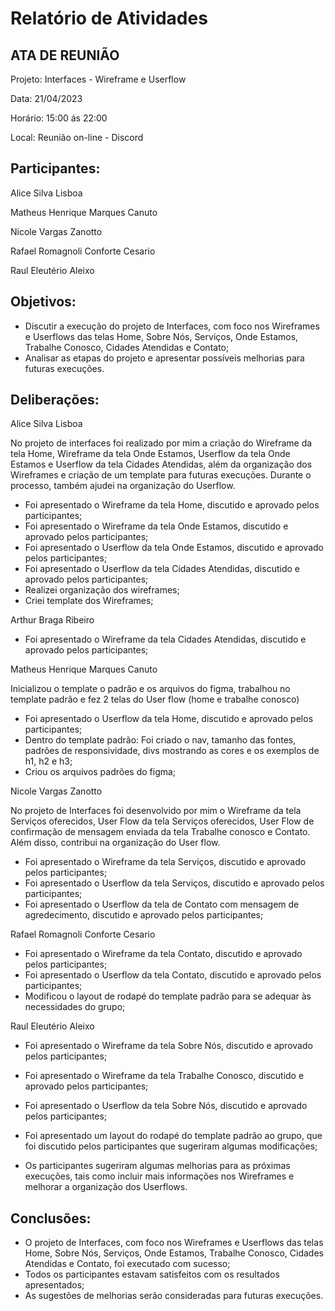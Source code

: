 # Relatório de Atividades


## ATA DE REUNIÃO

Projeto: Interfaces - Wireframe e Userflow

Data: 21/04/2023

Horário: 15:00 ás 22:00

Local: Reunião on-line - Discord

## Participantes:
Alice Silva Lisboa

Matheus Henrique Marques Canuto

Nicole Vargas Zanotto

Rafael Romagnoli Conforte Cesario

Raul Eleutério Aleixo

## Objetivos:
- Discutir a execução do projeto de Interfaces, com foco nos Wireframes e Userflows das telas Home, Sobre Nós, Serviços, Onde Estamos, Trabalhe Conosco, Cidades Atendidas e Contato;
- Analisar as etapas do projeto e apresentar possíveis melhorias para futuras execuções.

## Deliberações:

Alice Silva Lisboa

No projeto de interfaces foi realizado por mim a criação do Wireframe da tela Home, Wireframe da tela Onde Estamos, Userflow da tela Onde Estamos e Userflow da tela Cidades Atendidas, além da organização dos Wireframes e criação de um template para futuras execuções. Durante o processo, também ajudei na organização do Userflow.

- Foi apresentado o Wireframe da tela Home, discutido e aprovado pelos participantes;
- Foi apresentado o Wireframe da tela Onde Estamos, discutido e aprovado pelos participantes;
- Foi apresentado o Userflow da tela Onde Estamos, discutido e aprovado pelos participantes;
- Foi apresentado o Userflow da tela Cidades Atendidas, discutido e aprovado pelos participantes;
- Realizei organização dos wireframes;
- Criei template dos Wireframes;

Arthur Braga Ribeiro

- Foi apresentado o Wireframe da tela Cidades Atendidas, discutido e aprovado pelos participantes;

Matheus Henrique Marques Canuto

Inicializou o template o padrão e os arquivos do figma, trabalhou no template padrão e fez 2 telas do User flow (home e trabalhe conosco)

- Foi apresentado o Userflow da tela Home, discutido e aprovado pelos participantes;
- Dentro do template padrão: Foi criado o nav, tamanho das fontes, padrões de responsividade, divs mostrando as cores e os exemplos de h1, h2 e h3;
- Criou os arquivos padrões do figma;


Nicole Vargas Zanotto

No projeto de Interfaces foi desenvolvido por mim o Wireframe da tela Serviços oferecidos, User Flow da tela Serviços oferecidos, User Flow de confirmação de mensagem enviada da tela Trabalhe conosco e Contato. Além disso, contribui na organização do User flow.

- Foi apresentado o Wireframe da tela Serviços, discutido e aprovado pelos participantes;
- Foi apresentado o Userflow da tela Serviços, discutido e aprovado pelos participantes;
- Foi apresentado o Userflow da tela de Contato com mensagem de agredecimento, discutido e aprovado pelos participantes;

Rafael Romagnoli Conforte Cesario

- Foi apresentado o Wireframe da tela Contato, discutido e aprovado pelos participantes;
- Foi apresentado o Userflow da tela Contato, discutido e aprovado pelos participantes;
- Modificou o layout de rodapé do template padrão para se adequar às necessidades do grupo; 

Raul Eleutério Aleixo

- Foi apresentado o Wireframe da tela Sobre Nós, discutido e aprovado pelos participantes;
- Foi apresentado o Wireframe da tela Trabalhe Conosco, discutido e aprovado pelos participantes;
- Foi apresentado o Userflow da tela Sobre Nós, discutido e aprovado pelos participantes;
- Foi apresentado um layout do rodapé do template padrão ao grupo, que foi discutido pelos participantes que sugeriram algumas modificações; 


- Os participantes sugeriram algumas melhorias para as próximas execuções, tais como incluir mais informações nos Wireframes e melhorar a organização dos Userflows.

## Conclusões:
- O projeto de Interfaces, com foco nos Wireframes e Userflows das telas Home, Sobre Nós, Serviços, Onde Estamos, Trabalhe Conosco, Cidades Atendidas e Contato, foi executado com sucesso;
- Todos os participantes estavam satisfeitos com os resultados apresentados;
- As sugestões de melhorias serão consideradas para futuras execuções.
